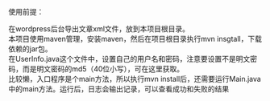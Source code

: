 使用前提：  

在wordpress后台导出文章xml文件，放到本项目根目录。  
本项目使用maven管理，安装maven，然后在项目根目录执行mvn insgtall，下载依赖的jar包。  
在UserInfo.java这个文件中，设置自己的用户名和密码，注意要设置不是明文密码，而是明文密码的md5（40位小写），可在这里获取。  
比较懒，入口程序是个main方法，所以执行mvn install后，还需要运行Main.java中的main方法。运行后，日志会输出记录，可以查看成功和失败的结果  
